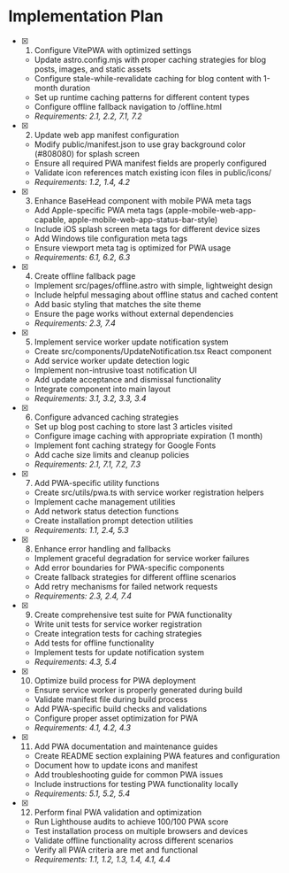# Implementation Plan

- [x] 1. Configure VitePWA with optimized settings
  - Update astro.config.mjs with proper caching strategies for blog posts, images, and static assets
  - Configure stale-while-revalidate caching for blog content with 1-month duration
  - Set up runtime caching patterns for different content types
  - Configure offline fallback navigation to /offline.html
  - _Requirements: 2.1, 2.2, 7.1, 7.2_

- [x] 2. Update web app manifest configuration
  - Modify public/manifest.json to use gray background color (#808080) for splash screen
  - Ensure all required PWA manifest fields are properly configured
  - Validate icon references match existing icon files in public/icons/
  - _Requirements: 1.2, 1.4, 4.2_

- [x] 3. Enhance BaseHead component with mobile PWA meta tags
  - Add Apple-specific PWA meta tags (apple-mobile-web-app-capable, apple-mobile-web-app-status-bar-style)
  - Include iOS splash screen meta tags for different device sizes
  - Add Windows tile configuration meta tags
  - Ensure viewport meta tag is optimized for PWA usage
  - _Requirements: 6.1, 6.2, 6.3_

- [x] 4. Create offline fallback page
  - Implement src/pages/offline.astro with simple, lightweight design
  - Include helpful messaging about offline status and cached content
  - Add basic styling that matches the site theme
  - Ensure the page works without external dependencies
  - _Requirements: 2.3, 7.4_

- [x] 5. Implement service worker update notification system
  - Create src/components/UpdateNotification.tsx React component
  - Add service worker update detection logic
  - Implement non-intrusive toast notification UI
  - Add update acceptance and dismissal functionality
  - Integrate component into main layout
  - _Requirements: 3.1, 3.2, 3.3, 3.4_

- [x] 6. Configure advanced caching strategies
  - Set up blog post caching to store last 3 articles visited
  - Configure image caching with appropriate expiration (1 month)
  - Implement font caching strategy for Google Fonts
  - Add cache size limits and cleanup policies
  - _Requirements: 2.1, 7.1, 7.2, 7.3_

- [x] 7. Add PWA-specific utility functions
  - Create src/utils/pwa.ts with service worker registration helpers
  - Implement cache management utilities
  - Add network status detection functions
  - Create installation prompt detection utilities
  - _Requirements: 1.1, 2.4, 5.3_

- [x] 8. Enhance error handling and fallbacks
  - Implement graceful degradation for service worker failures
  - Add error boundaries for PWA-specific components
  - Create fallback strategies for different offline scenarios
  - Add retry mechanisms for failed network requests
  - _Requirements: 2.3, 2.4, 7.4_

- [x] 9. Create comprehensive test suite for PWA functionality
  - Write unit tests for service worker registration
  - Create integration tests for caching strategies
  - Add tests for offline functionality
  - Implement tests for update notification system
  - _Requirements: 4.3, 5.4_

- [x] 10. Optimize build process for PWA deployment
  - Ensure service worker is properly generated during build
  - Validate manifest file during build process
  - Add PWA-specific build checks and validations
  - Configure proper asset optimization for PWA
  - _Requirements: 4.1, 4.2, 4.3_

- [x] 11. Add PWA documentation and maintenance guides
  - Create README section explaining PWA features and configuration
  - Document how to update icons and manifest
  - Add troubleshooting guide for common PWA issues
  - Include instructions for testing PWA functionality locally
  - _Requirements: 5.1, 5.2, 5.4_

- [x] 12. Perform final PWA validation and optimization
  - Run Lighthouse audits to achieve 100/100 PWA score
  - Test installation process on multiple browsers and devices
  - Validate offline functionality across different scenarios
  - Verify all PWA criteria are met and functional
  - _Requirements: 1.1, 1.2, 1.3, 1.4, 4.1, 4.4_